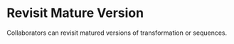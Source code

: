 # Revisit Mature Version

Collaborators can revisit matured versions of transformation or sequences.
